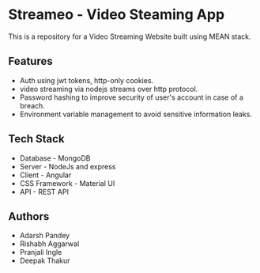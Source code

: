 # Streameo - Video Steaming App
This is a repository for a Video Streaming Website built using MEAN stack.

## Features
- Auth using jwt tokens, http-only cookies.
- video streaming via nodejs streams over http protocol.
- Password hashing to improve security of user's account in case of a breach.
- Environment variable management to avoid sensitive information leaks.

## Tech Stack
- Database - MongoDB
- Server - NodeJs and express
- Client - Angular
- CSS Framework - Material UI
- API - REST API

## Authors
- Adarsh Pandey
- Rishabh Aggarwal
- Pranjali Ingle
- Deepak Thakur
